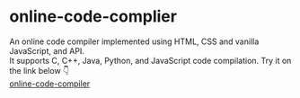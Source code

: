 # online-code-complier
An online code compiler implemented using HTML, CSS and vanilla JavaScript, and API. <br>
It supports C, C++, Java, Python, and JavaScript code compilation. Try it on the link below 👇 <br>
[online-code-compiler](https://codingqueswithapi-3p34g812rzhkk2vj5c3.web.codequotient.com)
